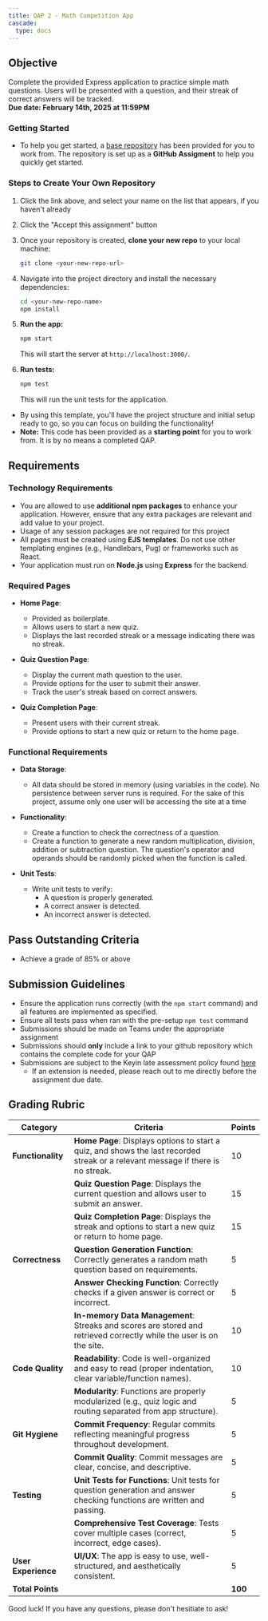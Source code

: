 ```yaml
---
title: QAP 2 - Math Competition App
cascade:
  type: docs
---
```


## Objective
Complete the provided Express application to practice simple math questions. Users will be presented with a question, and their streak of correct answers will be tracked.  
**Due date: February 14th, 2025 at 11:59PM**

### Getting Started
- To help you get started, a [base repository](https://classroom.github.com/a/Tw9ktGPW) has been provided for you to work from. The repository is set up as a **GitHub Assigment** to help you quickly get started.

### Steps to Create Your Own Repository

1. Click the link above, and select your name on the list that appears, if you haven't already
   
1. Click the "Accept this assignment" button

1. Once your repository is created, **clone your new repo** to your local machine:
    ```bash
    git clone <your-new-repo-url>
    ```

1. Navigate into the project directory and install the necessary dependencies:
    ```bash
    cd <your-new-repo-name>
    npm install
    ```
  
1. **Run the app:**
    ```bash
    npm start
    ```
    This will start the server at `http://localhost:3000/`.

1. **Run tests:**
    ```bash
    npm test
    ```
    This will run the unit tests for the application.

- By using this template, you'll have the project structure and initial setup ready to go, so you can focus on building the functionality!
- **Note:** This code has been provided as a **starting point** for you to work from. It is by no means a completed QAP.

## Requirements
### Technology Requirements
- You are allowed to use **additional npm packages** to enhance your application. However, ensure that any extra packages are relevant and add value to your project.
- Usage of any session packages are not required for this project
- All pages must be created using **EJS templates**. Do not use other templating engines (e.g., Handlebars, Pug) or frameworks such as React.
- Your application must run on **Node.js** using **Express** for the backend.
### Required Pages
- **Home Page**: 
  - Provided as boilerplate.
  - Allows users to start a new quiz.
  - Displays the last recorded streak or a message indicating there was no streak.

- **Quiz Question Page**:
  - Display the current math question to the user.
  - Provide options for the user to submit their answer.
  - Track the user's streak based on correct answers.

- **Quiz Completion Page**:
  - Present users with their current streak.
  - Provide options to start a new quiz or return to the home page.

### Functional Requirements
- **Data Storage**:
  - All data should be stored in memory (using variables in the code). No persistence between server runs is required. For the sake of this project, assume only one user will be accessing the site at a time

- **Functionality**:
  - Create a function to check the correctness of a question.
  - Create a function to generate a new random multiplication, division, addition or subtraction question. The question's operator and operands should be randomly picked when the function is called.

- **Unit Tests**:
  - Write unit tests to verify:
    - A question is properly generated.
    - A correct answer is detected.
    - An incorrect answer is detected.

## Pass Outstanding Criteria
- Achieve a grade of 85% or above

## Submission Guidelines
- Ensure the application runs correctly (with the `npm start` command) and all features are implemented as specified.
- Ensure all tests pass when ran with the pre-setup `npm test` command
- Submissions should be made on Teams under the appropriate assignment
- Submissions should **only** include a link to your github repository which contains the complete code for your QAP
- Submissions are subject to the Keyin late assessment policy found [here](https://keyincollege289.sharepoint.com/:b:/s/DatabaseProgramming-SD14Jan.2025-Apr.2025/ERhPYAhTYw5LncPYJt1qjfABVmfRwDZvyAWrtZGZmzgjBA?e=vqGUKb) 
  - If an extension is needed, please reach out to me directly before the assignment due date.

## Grading Rubric

| **Category**        | **Criteria**                                                                                                                     | **Points** |
|---------------------|----------------------------------------------------------------------------------------------------------------------------------|------------|
| **Functionality**   | **Home Page**: Displays options to start a quiz, and shows the last recorded streak or a relevant message if there is no streak. | 10         |
|                     | **Quiz Question Page**: Displays the current question and allows user to submit an answer.                                       | 15         |
|                     | **Quiz Completion Page**: Displays the streak and options to start a new quiz or return to home page.                            | 15         |
| **Correctness**     | **Question Generation Function**: Correctly generates a random math question based on requirements.                              | 5          |
|                     | **Answer Checking Function**: Correctly checks if a given answer is correct or incorrect.                                        | 5          |
|                     | **In-memory Data Management**: Streaks and scores are stored and retrieved correctly while the user is on the site.              | 10         |
| **Code Quality**    | **Readability**: Code is well-organized and easy to read (proper indentation, clear variable/function names).                    | 10         |
|                     | **Modularity**: Functions are properly modularized (e.g., quiz logic and routing separated from app structure).                  | 5          |
| **Git Hygiene**     | **Commit Frequency**: Regular commits reflecting meaningful progress throughout development.                                     | 5          |
|                     | **Commit Quality**: Commit messages are clear, concise, and descriptive.                                                         | 5          |
| **Testing**         | **Unit Tests for Functions**: Unit tests for question generation and answer checking functions are written and passing.          | 5          |
|                     | **Comprehensive Test Coverage**: Tests cover multiple cases (correct, incorrect, edge cases).                                    | 5          |
| **User Experience** | **UI/UX**: The app is easy to use, well-structured, and aesthetically consistent.                                                | 5          |
| **Total Points**    |                                                                                                                                  | **100**    |

Good luck! If you have any questions, please don't hesitiate to ask!